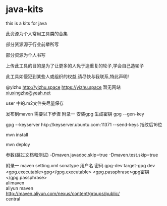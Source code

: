 # java-kits
this is a kits for java

此资源为个人常用工具类的合集

部分资源源于行业前辈所写

部分资源为个人书写

上传此工具的目的是为了让更多的人免于造重复的轮子,学会自己造轮子

此工具如侵犯到某些人或组织的权益,请尽快与我联系,特此声明!

@yizhu 
http://yizhu.space
https://yizhu.space
暂无网站
xiuxingzhe@yeah.net

user 中的.m2文件夹尽量保存

发布到maven 需要以下步骤
附录一
安装gpg 生成密钥
gpg --gen-key 

gpg --keyserver hkp://keyserver.ubuntu.com:11371 --send-keys 指纹后16位

mvn install

mvn  deploy 

参数(跳过文档和测试) -Dmaven.javadoc.skip=true -Dmaven.test.skip=true

附录一 maven setting.xml
<settings xmlns="http://maven.apache.org/SETTINGS/1.0.0"
      xmlns:xsi="http://www.w3.org/2001/XMLSchema-instance"
      xsi:schemaLocation="http://maven.apache.org/SETTINGS/1.0.0
                          https://maven.apache.org/xsd/settings-1.0.0.xsd">
  <servers>
	<server>
		<id>sonatype</id>
		<username>用户名</username>
		<password>密码</password>
	</server>
  </servers>
    <profile>
      <id>gpg-dev</id>
      <activation>
        <property>
          <name>target-gpg</name>
          <value>dev</value>
        </property>
      </activation>
      <properties>
    <gpg.executable>gpg</gpg.executable>
    <gpg.passphrase>gpg密钥</gpg.passphrase>
      </properties>
    </profile>
      <mirrors>
        <mirror>  
            <id>alimaven</id>  
            <name>aliyun maven</name>  
            <url>http://maven.aliyun.com/nexus/content/groups/public/</url>  
            <mirrorOf>central</mirrorOf>          
        </mirror>  
      </mirrors>
</settings>
